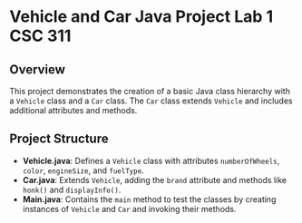 # Vehicle and Car Java Project Lab 1 CSC 311

## Overview

This project demonstrates the creation of a basic Java class hierarchy with a `Vehicle` class and a `Car` class. The `Car` class extends `Vehicle` and includes additional attributes and methods.

## Project Structure

- **Vehicle.java**: Defines a `Vehicle` class with attributes `numberOfWheels`, `color`, `engineSize`, and `fuelType`.
- **Car.java**: Extends `Vehicle`, adding the `brand` attribute and methods like `honk()` and `displayInfo()`.
- **Main.java**: Contains the `main` method to test the classes by creating instances of `Vehicle` and `Car` and invoking their methods.
